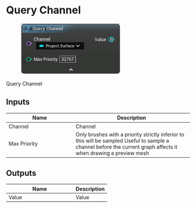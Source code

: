 # Query Channel

<div align="left" data-full-width="false">

<figure><img src="../../../.gitbook/assets/Query_Channel.png" alt=""><figcaption></figcaption></figure>

</div>

Query Channel

## Inputs

<table><thead><tr><th width="170">Name</th><th>Description</th></tr></thead><tbody><tr><td>Channel</td><td>Channel</td></tr><tr><td>Max Priority</td><td>Only brushes with a priority strictly inferior to this will be sampled Useful to sample a channel before the current graph affects it when drawing a preview mesh</td></tr></tbody></table>

## Outputs

<table><thead><tr><th width="170">Name</th><th>Description</th></tr></thead><tbody><tr><td>Value</td><td>Value</td></tr></tbody></table>
